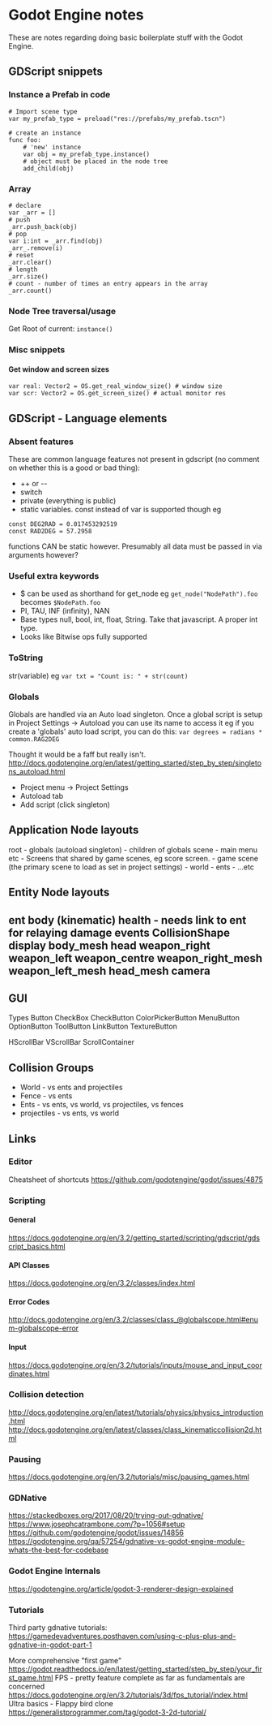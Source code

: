 # Godot Engine notes

These are notes regarding doing basic boilerplate stuff with the Godot Engine.

## GDScript snippets

### Instance a Prefab in code
```
# Import scene type
var my_prefab_type = preload("res://prefabs/my_prefab.tscn")

# create an instance
func foo:
    # 'new' instance
    var obj = my_prefab_type.instance()
    # object must be placed in the node tree
    add_child(obj)
```

### Array
```
# declare
var _arr = []
# push
_arr.push_back(obj)
# pop
var i:int = _arr.find(obj)
_arr_.remove(i)
# reset
_arr.clear()
# length
_arr.size()
# count - number of times an entry appears in the array
_arr.count()
```

### Node Tree traversal/usage

Get Root of current:
```instance()```

### Misc snippets

#### Get window and screen sizes
```
var real: Vector2 = OS.get_real_window_size() # window size
var scr: Vector2 = OS.get_screen_size() # actual monitor res
```

## GDScript - Language elements

### Absent features

These are common language features not present in gdscript (no comment on whether this is a good or bad thing):
* ++ or --
* switch
* private (everything is public)
* static variables. const instead of var is supported though eg
```
const DEG2RAD = 0.017453292519
const RAD2DEG = 57.2958
```
functions CAN be static however. Presumably all data must be passed in via arguments however?

### Useful extra keywords

* $ can be used as shorthand for get_node
eg ```get_node("NodePath").foo``` becomes ```$NodePath.foo```
* PI, TAU, INF (infinity), NAN
* Base types null, bool, int, float, String. Take that javascript. A proper int type.
* Looks like Bitwise ops fully supported

### ToString
str(variable)
eg
```var txt = "Count is: " + str(count)```

### Globals

Globals are handled via an Auto load singleton.
Once a global script is setup in Project Settings -> Autoload you can use its name to access it
eg if you create a 'globals' auto load script, you can do this:
```var degrees = radians * common.RAG2DEG```

Thought it would be a faff but really isn't.
http://docs.godotengine.org/en/latest/getting_started/step_by_step/singletons_autoload.html

* Project menu -> Project Settings
* Autoload tab
* Add script (click singleton)

## Application Node layouts

root
	- globals (autoload singleton)
		- children of globals scene
		- main menu etc
		- Screens that shared by game scenes, eg score screen.
	- game scene (the primary scene to load as set in project settings)
		- world
		- ents
		- ...etc

## Entity Node layouts

ent
    body (kinematic)
        health - needs link to ent for relaying damage events
        CollisionShape
        display
            body_mesh
            head
                weapon_right
                weapon_left
                weapon_centre
                weapon_right_mesh
                weapon_left_mesh
                head_mesh
                camera
--

## GUI

Types
Button
    CheckBox
    CheckButton
    ColorPickerButton
    MenuButton
    OptionButton
    ToolButton
LinkButton
TextureButton

HScrollBar
VScrollBar
ScrollContainer

## Collision Groups

* World - vs ents and projectiles
* Fence - vs ents
* Ents - vs ents, vs world, vs projectiles, vs fences
* projectiles - vs ents, vs world

## Links

### Editor

Cheatsheet of shortcuts
https://github.com/godotengine/godot/issues/4875

### Scripting

#### General
https://docs.godotengine.org/en/3.2/getting_started/scripting/gdscript/gdscript_basics.html

#### API Classes
https://docs.godotengine.org/en/3.2/classes/index.html

#### Error Codes
http://docs.godotengine.org/en/3.2/classes/class_@globalscope.html#enum-globalscope-error

#### Input
https://docs.godotengine.org/en/3.2/tutorials/inputs/mouse_and_input_coordinates.html

### Collision detection
http://docs.godotengine.org/en/latest/tutorials/physics/physics_introduction.html
http://docs.godotengine.org/en/latest/classes/class_kinematiccollision2d.html

### Pausing
https://docs.godotengine.org/en/3.2/tutorials/misc/pausing_games.html

### GDNative
https://stackedboxes.org/2017/08/20/trying-out-gdnative/
https://www.josephcatrambone.com/?p=1056#setup
https://github.com/godotengine/godot/issues/14856
https://godotengine.org/qa/57254/gdnative-vs-godot-engine-module-whats-the-best-for-codebase

### Godot Engine Internals
https://godotengine.org/article/godot-3-renderer-design-explained

### Tutorials
Third party gdnative tutorials:
https://gamedevadventures.posthaven.com/using-c-plus-plus-and-gdnative-in-godot-part-1

More comprehensive "first game"
https://godot.readthedocs.io/en/latest/getting_started/step_by_step/your_first_game.html
FPS - pretty feature complete as far as fundamentals are concerned
https://docs.godotengine.org/en/3.2/tutorials/3d/fps_tutorial/index.html
Ultra basics - Flappy bird clone
https://generalistprogrammer.com/tag/godot-3-2d-tutorial/

